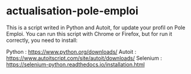 # actualisation-pole-emploi
This is a script writed in Python and Autoit, for update your profil on Pole Emploi.
You can run this script with Chrome or Firefox, but for run it correctly, you need to install:

Python : https://www.python.org/downloads/
Autoit : https://www.autoitscript.com/site/autoit/downloads/
Selenium : https://selenium-python.readthedocs.io/installation.html
